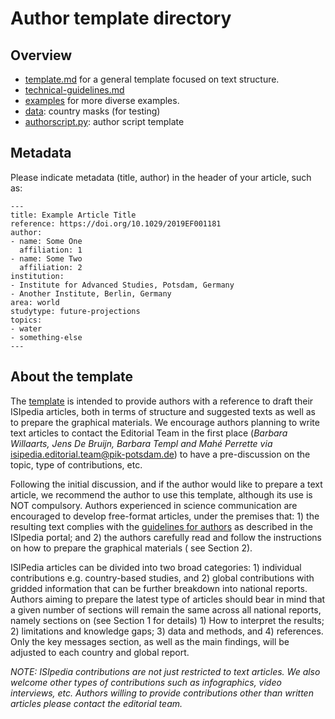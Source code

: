 # Author template directory

## Overview

- [template.md](template.md) for a general template focused on text structure.
- [technical-guidelines.md](technical-guidelines.md)
- [examples](examples) for more diverse examples.
- [data](data): country masks (for testing)
- [authorscript.py](authorscript.py): author script template

## Metadata

Please indicate metadata (title, author) in the header of your article, such as:
```
---
title: Example Article Title
reference: https://doi.org/10.1029/2019EF001181
author:
- name: Some One
  affiliation: 1
- name: Some Two
  affiliation: 2
institution:
- Institute for Advanced Studies, Potsdam, Germany
- Another Institute, Berlin, Germany
area: world
studytype: future-projections
topics:
- water
- something-else
---
```

## About the template

The [template](template.md) is intended to provide authors with a reference to draft
their ISIpedia articles, both in terms of structure and suggested texts
as well as to prepare the graphical materials. We encourage authors
planning to write text articles to contact the Editorial Team in the
first place (*Barbara Willaarts, Jens De Bruijn, Barbara Templ and Mahé
Perrette via* <isipedia.editorial.team@pik-potsdam.de>) to have a
pre-discussion on the topic, type of contributions, etc.

Following the initial discussion, and if the author would like to
prepare a text article, we recommend the author to use this template,
although its use is NOT compulsory. Authors experienced in science
communication are encouraged to develop free-format articles, under the
premises that: 1) the resulting text complies with the [guidelines for
authors](https://demo.isipedia.org/for-scientists/) as described in the
ISIpedia portal; and 2) the authors carefully read and follow the
instructions on how to prepare the graphical materials ( see Section 2).

ISIPedia articles can be divided into two broad categories: 1)
individual contributions e.g. country-based studies, and 2) global
contributions with gridded information that can be further breakdown
into national reports. Authors aiming to prepare the latest type of
articles should bear in mind that a given number of sections will remain
the same across all national reports, namely sections on (see Section 1
for details) 1) How to interpret the results; 2) limitations and
knowledge gaps; 3) data and methods, and 4) references. Only the key
messages section, as well as the main findings, will be adjusted to each
country and global report.

*NOTE: ISIpedia contributions are not just restricted to text articles.
We also welcome other types of contributions such as infographics, video
interviews, etc. Authors willing to provide contributions other than
written articles please contact the editorial team.*
